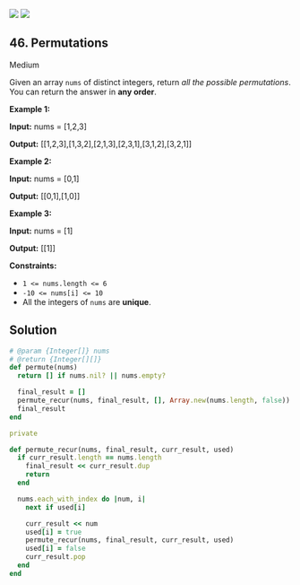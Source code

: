 [![](https://img.shields.io/github/stars/LeetCode-in-Ruby/LeetCode-in-Ruby?label=Stars&style=flat-square)](https://github.com/LeetCode-in-Ruby/LeetCode-in-Ruby)
[![](https://img.shields.io/github/forks/LeetCode-in-Ruby/LeetCode-in-Ruby?label=Fork%20me%20on%20GitHub%20&style=flat-square)](https://github.com/LeetCode-in-Ruby/LeetCode-in-Ruby/fork)

## 46\. Permutations

Medium

Given an array `nums` of distinct integers, return _all the possible permutations_. You can return the answer in **any order**.

**Example 1:**

**Input:** nums = [1,2,3]

**Output:** [[1,2,3],[1,3,2],[2,1,3],[2,3,1],[3,1,2],[3,2,1]] 

**Example 2:**

**Input:** nums = [0,1]

**Output:** [[0,1],[1,0]] 

**Example 3:**

**Input:** nums = [1]

**Output:** [[1]] 

**Constraints:**

*   `1 <= nums.length <= 6`
*   `-10 <= nums[i] <= 10`
*   All the integers of `nums` are **unique**.

## Solution

```ruby
# @param {Integer[]} nums
# @return {Integer[][]}
def permute(nums)
  return [] if nums.nil? || nums.empty?

  final_result = []
  permute_recur(nums, final_result, [], Array.new(nums.length, false))
  final_result
end

private

def permute_recur(nums, final_result, curr_result, used)
  if curr_result.length == nums.length
    final_result << curr_result.dup
    return
  end

  nums.each_with_index do |num, i|
    next if used[i]

    curr_result << num
    used[i] = true
    permute_recur(nums, final_result, curr_result, used)
    used[i] = false
    curr_result.pop
  end
end
```